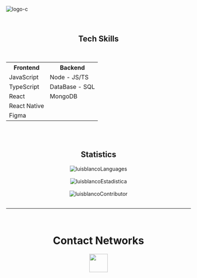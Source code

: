 ![logo-c](https://github.com/Luchobd/Luchobd/assets/79470036/75393cae-1919-4930-8d50-aaf11d413a73)

<br/>

<h2 align="center">Tech Skills</h2>
<br/>
<div align="center">
  <table>
    <tr>
      <th>Frontend</th>
      <th>Backend</th
    </tr>
    <tr>
      <td>JavaScript</td>
      <td>Node - JS/TS</td>
    </tr>
    <tr>
      <td>TypeScript</td>
      <td>DataBase - SQL</td>
    </tr>
    <tr>
      <td>React</td>
      <td>MongoDB</td>
    </tr>
    <tr>
      <td>React Native</td>
      <td></td>
    </tr>
    <tr>
      <td>Figma</td>
      <td></td>
    </tr>
  </table>
</div>
<br/>


<br/>

<h2 align="center">Statistics</h2>
<div align="center">
<img src="https://github-readme-stats.vercel.app/api/top-langs?username=Luchobd&layout=compact&theme=dark&bg_color=0A0A0A" alt="luisblancoLanguages"/>
</div>

<br/>
<div align="center">
<img src="https://github-readme-stats-eight-theta.vercel.app/api?username=luchobd&show_icons=true&theme=algolia&include_all_commits=true&count_private=true&title_color=F39200&icon_color=F39200&bg_color=0D1117" alt="luisblancoEstadistica">
</div>

<br/>
<div align="center">
<img src="https://github-readme-streak-stats.herokuapp.com/?user=luchobd&theme=dark&background=0d1117&date_format=M%20j%5B%2C%20Y%5D" alt="luisblancoContributor">
</div>

<br/>
<hr/>
<br/>

<h1 align='center'>Contact Networks</h1>
<div align="center">
<a href="https://www.linkedin.com/in/luis-wuilfredo-blanco-delgado-b47619207/" target="_blank"><img align="center" src="https://raw.githubusercontent.com/rahuldkjain/github-profile-readme-generator/master/src/images/icons/Social/linked-in-alt.svg" height="50" width="50" /></a>
  
<!-- <a href="https://luisblanco.netlify.app/" target="_blank"><img align="center" src="https://e7.pngegg.com/pngimages/899/278/png-clipart-internet-computer-icons-world-wide-web-web-design-text.png" height="50" width="50"/></a> -->

<!-- <a href="luiswblanco@gmail.com"><img align="center" src="https://upload.wikimedia.org/wikipedia/commons/thumb/8/8c/Gmail_Icon_%282013-2020%29.svg/2560px-Gmail_Icon_%282013-2020%29.svg.png" height="50" width="60"></a> -->

<!-- <a href="luiswblancod@gmail.com"><img align="center" src="https://upload.wikimedia.org/wikipedia/commons/thumb/8/8c/Gmail_Icon_%282013-2020%29.svg/2560px-Gmail_Icon_%282013-2020%29.svg.png" height="50" width="60"></a> -->

</div>
